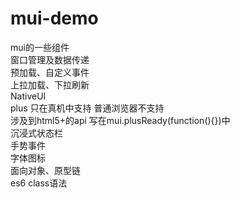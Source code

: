 # mui-demo
mui的一些组件 <br />
窗口管理及数据传递<br />
预加载、自定义事件<br />
上拉加载、下拉刷新<br />
NativeUI <br />
plus 只在真机中支持 普通浏览器不支持<br />
涉及到html5+的api 写在mui.plusReady(function(){})中<br />
沉浸式状态栏<br />
手势事件<br />
字体图标<br />
面向对象、原型链<br />
es6 class语法<br />